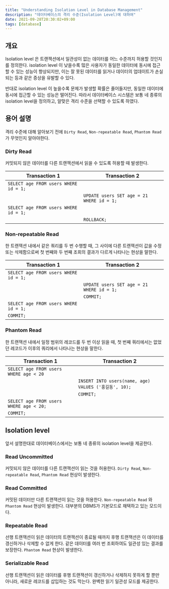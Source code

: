 ```yaml
---
title: "Understanding Isolation Level in Database Management"
description: "데이터베이스의 격리 수준(Isolation Level)에 대하여"
date: 2021-09-28T20:30:02+09:00
tags: [database]
---
```


## 개요

Isolation level 은 트랜잭션에서 일관성이 없는 데이터를 어느 수준까지 허용할 것인지를 정의한다. isolation level 이 낮을수록 많은 사용자가 동일한 데이터에 동시에 접근할 수 있는 성능이 향상되지만, 이는 잘 못된 데이터를 읽거나 데이터의 업데이트가 손실되는 등과 같은 증상을 유발할 수 있다.

반대로 isolation level 이 높을수록 문제가 발생할 확률은 줄어들지만, 동일한 데이터에 동시에 접근할 수 있는 성능은 떨어진다. 따라서 데이터베이스 시스템은 보통 네 종류의 isolation level을 정의하고, 알맞은 격리 수준을 선택할 수 있도록 하였다.

## 용어 설명

격리 수준에 대해 알아보기 전에 `Dirty Read`, `Non-repeatable Read`, `Phantom Read` 가 무엇인지 알아야한다. 

### Dirty Read

커밋되지 않은 데이터를 다른 트랜잭션에서 읽을 수 있도록 허용할 때 발생한다.

| Transaction 1                         | Transaction 2                             |
|---------------------------------------|-------------------------------------------|
| `SELECT age FROM users WHERE id = 1;` |                                           |
|                                       | `UPDATE users SET age = 21 WHERE id = 1;` |
| `SELECT age FROM users WHERE id = 1;` |                                           |
|                                       | `ROLLBACK;`                               |

### Non-repeatable Read

한 트랜잭션 내에서 같은 쿼리를 두 번 수행할 때, 그 사이에 다른 트랜잭션이 값을 수정 또는 삭제함으로써 첫 번째와 두 번째 조회의 결과가 다르게 나타나는 현상을 말한다.

| Transaction 1                         | Transaction 2                             |
|---------------------------------------|-------------------------------------------|
| `SELECT age FROM users WHERE id = 1;` |                                           |
|                                       | `UPDATE users SET age = 21 WHERE id = 1;` |
|                                       | `COMMIT;`                                 |
| `SELECT age FROM users WHERE id = 1;` |                                           |
| `COMMIT;`                             |                                           |

### Phantom Read

한 트랜잭션 내에서 일정 범위의 레코드를 두 번 이상 읽을 때, 첫 번째 쿼리에서는 없었던 레코드가 이후의 쿼리에서 나타나는 현상을 말한다.

| Transaction 1                           | Transaction 2                                      |
|-----------------------------------------|----------------------------------------------------|
| `SELECT age FROM users WHERE age < 20`  |                                                    |
|                                         | `INSERT INTO users(name, age) VALUES ('홍길동', 10);` |
|                                         | `COMMIT;`                                          |
| `SELECT age FROM users WHERE age < 20;` |                                                    |
| `COMMIT;`                               |                                                    |

## Isolation level

앞서 설명한대로 데이터베이스에서는 보통 네 종류의 isolation level을 제공한다.

### Read Uncommitted

커밋되지 않은 데이터를 다른 트랜잭션이 읽는 것을 허용한다. `Dirty Read`, `Non-repeatable Read`, `Phantom Read` 현상이 발생한다.

### Read Committed

커밋된 데이터만 다른 트랜잭션이 읽는 것을 허용한다. `Non-repeatable Read` 와 `Phantom Read` 현상이 발생한다. 대부분의 DBMS가 기본모드로 채택하고 있는 모드이다.

### Repeatable Read

선행 트랜잭션이 읽은 데이터의 트랜잭션이 종료될 때까지 후행 트랜잭션은 이 데이터를 갱신하거나 삭제할 수 없게 한다. 같은 데이터를 여러 번 조회하여도 일관성 있는 결과를 보장한다. `Phantom Read` 현상이 발생한다.

### Serializable Read

선행 트랜잭션이 읽은 데이터를 후행 트랜잭션이 갱신하거나 삭제하지 못하게 할 뿐만 아니라, 새로운 레코드를 삽입하는 것도 막는다. 완벽한 읽기 일관성 모드를 제공한다.

